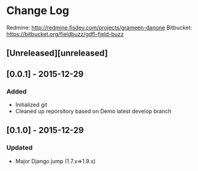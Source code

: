 # Change Log
Redmine: http://redmine.fisdev.com/projects/grameen-danone
Bitbucket: https://bitbucket.org/fieldbuzz/gdfl-field-buzz

## [Unreleased][unreleased]


## [0.0.1] - 2015-12-29
### Added
- Initialized git
- Cleaned up reporsitory based on Demo latest develop branch


## [0.1.0] - 2015-12-29
### Updated
- Major Django jump (1.7.x=>1.9.x)
